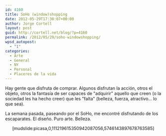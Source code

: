 ```yaml
---
id: 4160
title: SoHo (window)shopping
date: 2012-05-29T17:30:07+00:00
author: Jorge Cortell
layout: post
guid: http://cortell.net/blog/?p=4160
permalink: /2012/05/29/soho-windowshopping/
wpsd_autopost:
  - "1"
categories:
  - Arte
  - General
  - NY
  - Personal
  - Placeres de la vida
---
```

Hay gente que disfruta de comprar. Algunos disfrutan la acción, otros el objeto, otros la fantasía de ser capaces de "adquirir" aquello que creen (o la sociedad les ha hecho creer) que les "falta" (belleza, fuerza, atractivo... lo que sea).

La semana pasada, paseando por el SoHo, me encontré disfrutando de los escaparates. El diseño. Puro arte. Belleza.

<p style="text-align: center">
  [mudslide:picasa,0,111219615350942087056,5746143897678763585]
</p>